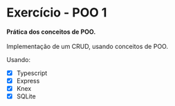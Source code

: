 # Exercício - POO 1

<strong>Prática dos conceitos de POO.</strong>
<br><br>
Implementação de um CRUD, usando conceitos de POO.

Usando:
- [x] Typescript
- [x] Express
- [x] Knex
- [x] SQLite
